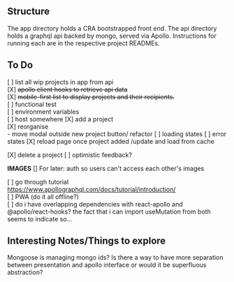 ## Structure

The app directory holds a CRA bootstrapped front end. The api directory holds a graphql api backed by mongo, served via Apollo. Instructions for running each are in the respective project READMEs.

## To Do
[ ] list all wip projects in app from api  
    [X] ~~apollo client hooks to retrieve api data~~  
    [X] ~~mobile-first list to display projects and their recipients.~~  
    [ ] functional test  
    [ ] environment variables  
    [ ] host somewhere
[X] add a project  
    [X] reorganise  
        - move modal outside new project button/ refactor
    [ ] loading states
    [ ] error states
[X] reload page once project added /update and load from cache 

[X] delete a project 
[ ] optimistic feedback?

**IMAGES**
[] For later: auth so users can't access each other's images 

[ ] go through tutorial https://www.apollographql.com/docs/tutorial/introduction/   
[ ] PWA (do it all offline?)  
[ ] do i have overlapping dependencies with react-apollo and @apollo/react-hooks? the fact that i can import useMutation from both seems to indicate so...

## Interesting Notes/Things to explore
Mongoose is managing mongo ids?
Is there a way to have more separation between presentation and apollo interface or would it be superfluous abstraction?